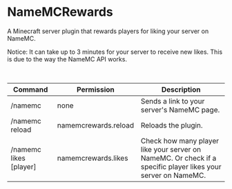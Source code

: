 # NameMCRewards
A Minecraft server plugin that rewards players for liking your server on NameMC.

Notice: It can take up to 3 minutes for your server to receive new likes. This is due to the way the NameMC API works.

</br>

Command | Permission | Description
--- | --- | ---
/namemc | none | Sends a link to your server's NameMC page.
/namemc reload | namemcrewards.reload | Reloads the plugin.
/namemc likes [player] | namemcrewards.likes | Check how many player like your server on NameMC. Or check if a specific player likes your server on NameMC.
